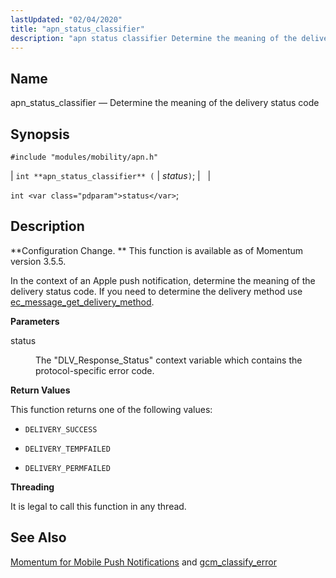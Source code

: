 ```yaml
---
lastUpdated: "02/04/2020"
title: "apn_status_classifier"
description: "apn status classifier Determine the meaning of the delivery status code int apn status classifier status int status Configuration Change This function is available as of Momentum version 3 5 5 In the context of an Apple push notification determine the meaning of the delivery status code If you need..."
---
```


<a name="apis.apn_status_classifier"></a> 
## Name

apn_status_classifier — Determine the meaning of the delivery status code

## Synopsis

`#include "modules/mobility/apn.h"`

| `int **apn_status_classifier** (` | <var class="pdparam">status</var>`)`; |   |

`int <var class="pdparam">status</var>`;<a name="idp57380608"></a> 
## Description

**Configuration Change. ** This function is available as of Momentum version 3.5.5.

In the context of an Apple push notification, determine the meaning of the delivery status code. If you need to determine the delivery method use [ec_message_get_delivery_method](/momentum/3/3-api/apis-ec-message-get-delivery-method).

**<a name="idp57384208"></a> Parameters**

<dl class="variablelist">

<dt>status</dt>

<dd>

The "DLV_Response_Status" context variable which contains the protocol-specific error code.

</dd>

</dl>

**<a name="idp57387024"></a> Return Values**

This function returns one of the following values:

*   `DELIVERY_SUCCESS`

*   `DELIVERY_TEMPFAILED`

*   `DELIVERY_PERMFAILED`

**<a name="idp57392448"></a> Threading**

It is legal to call this function in any thread.

<a name="idp57393552"></a> 
## See Also

[Momentum for Mobile Push Notifications](/momentum/3/3-push) and [gcm_classify_error](/momentum/3/3-api/apis-gcm-classify-error)
